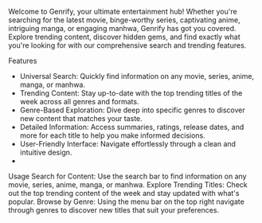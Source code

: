 Welcome to Genrify, your ultimate entertainment hub! Whether you're searching for the latest movie, binge-worthy series, captivating anime, intriguing manga, or engaging manhwa, Genrify has got you covered. Explore trending content, discover hidden gems, and find exactly what you're looking for with our comprehensive search and trending features.

Features
- Universal Search: Quickly find information on any movie, series, anime, manga, or manhwa.
- Trending Content: Stay up-to-date with the top trending titles of the week across all genres and formats.
- Genre-Based Exploration: Dive deep into specific genres to discover new content that matches your taste.
- Detailed Information: Access summaries, ratings, release dates, and more for each title to help you make informed decisions.
- User-Friendly Interface: Navigate effortlessly through a clean and intuitive design.
- 
Usage
Search for Content: Use the search bar to find information on any movie, series, anime, manga, or manhwa.
Explore Trending Titles: Check out the top trending content of the week and stay updated with what's popular.
Browse by Genre: Using the menu bar on the top right navigate through genres to discover new titles that suit your preferences.
